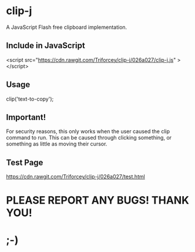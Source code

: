 # clip-j
A JavaScript Flash free clipboard implementation.
## Include in JavaScript
&lt;script src="https://cdn.rawgit.com/Triforcey/clip-j/026a027/clip-j.js" &gt;&lt;/script&gt;
## Usage
clip('text-to-copy');
## Important!
For security reasons, this only works when the user caused the clip command to run. This can be caused through clicking something, or something as little as moving their cursor.
## Test Page
https://cdn.rawgit.com/Triforcey/clip-j/026a027/test.html
# PLEASE REPORT ANY BUGS! THANK YOU!
# ;-)
